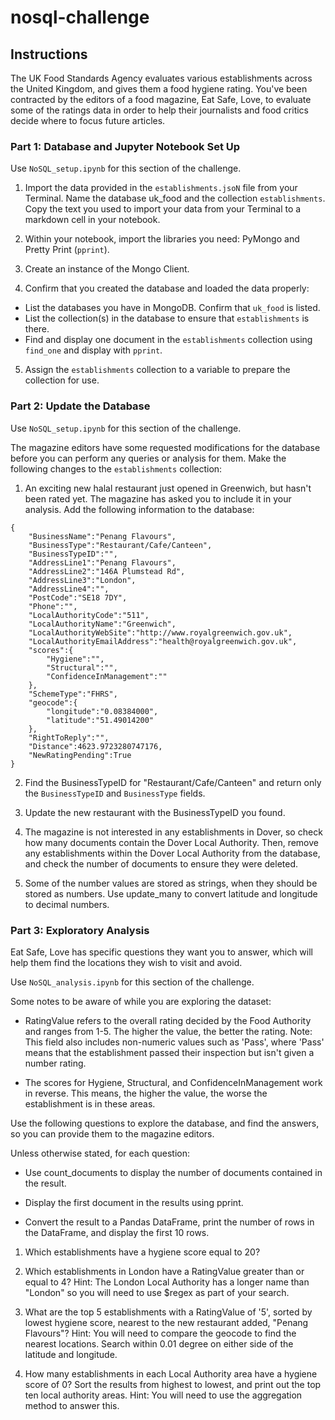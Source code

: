 # nosql-challenge

## Instructions
The UK Food Standards Agency evaluates various establishments across the United Kingdom, and gives them a food hygiene rating. You've been contracted by the editors of a food magazine, Eat Safe, Love, to evaluate some of the ratings data in order to help their journalists and food critics decide where to focus future articles.

### Part 1: Database and Jupyter Notebook Set Up
Use ```NoSQL_setup.ipynb``` for this section of the challenge.

1. Import the data provided in the ```establishments.jsoN``` file from your Terminal. Name the database uk_food and the collection ```establishments```. Copy the text you used to import your data from your Terminal to a markdown cell in your notebook.

2. Within your notebook, import the libraries you need: PyMongo and Pretty Print (```pprint```).

3. Create an instance of the Mongo Client.

4. Confirm that you created the database and loaded the data properly:

  * List the databases you have in MongoDB. Confirm that ```uk_food``` is listed.
  * List the collection(s) in the database to ensure that ```establishments``` is there.
  * Find and display one document in the ```establishments``` collection using ```find_one``` and display with ```pprint```.
  
5. Assign the ```establishments``` collection to a variable to prepare the collection for use.

### Part 2: Update the Database
Use ```NoSQL_setup.ipynb``` for this section of the challenge.

The magazine editors have some requested modifications for the database before you can perform any queries or analysis for them. Make the following changes to the ```establishments``` collection:

1. An exciting new halal restaurant just opened in Greenwich, but hasn't been rated yet. The magazine has asked you to include it in your analysis. Add the following information to the database:

```
{
    "BusinessName":"Penang Flavours",
    "BusinessType":"Restaurant/Cafe/Canteen",
    "BusinessTypeID":"",
    "AddressLine1":"Penang Flavours",
    "AddressLine2":"146A Plumstead Rd",
    "AddressLine3":"London",
    "AddressLine4":"",
    "PostCode":"SE18 7DY",
    "Phone":"",
    "LocalAuthorityCode":"511",
    "LocalAuthorityName":"Greenwich",
    "LocalAuthorityWebSite":"http://www.royalgreenwich.gov.uk",
    "LocalAuthorityEmailAddress":"health@royalgreenwich.gov.uk",
    "scores":{
        "Hygiene":"",
        "Structural":"",
        "ConfidenceInManagement":""
    },
    "SchemeType":"FHRS",
    "geocode":{
        "longitude":"0.08384000",
        "latitude":"51.49014200"
    },
    "RightToReply":"",
    "Distance":4623.9723280747176,
    "NewRatingPending":True
}
```

2. Find the BusinessTypeID for "Restaurant/Cafe/Canteen" and return only the ```BusinessTypeID``` and ```BusinessType``` fields.

3. Update the new restaurant with the BusinessTypeID you found.

4. The magazine is not interested in any establishments in Dover, so check how many documents contain the Dover Local Authority. Then, remove any establishments within the Dover Local Authority from the database, and check the number of documents to ensure they were deleted.

5. Some of the number values are stored as strings, when they should be stored as numbers. Use update_many to convert latitude and longitude to decimal numbers.

### Part 3: Exploratory Analysis
Eat Safe, Love has specific questions they want you to answer, which will help them find the locations they wish to visit and avoid.

Use ```NoSQL_analysis.ipynb``` for this section of the challenge.

Some notes to be aware of while you are exploring the dataset:

  * RatingValue refers to the overall rating decided by the Food Authority and ranges from 1-5. The higher the value, the better the rating. 
    Note: This field also includes non-numeric values such as 'Pass', where 'Pass' means that the establishment passed their inspection but isn't given a number rating.

  * The scores for Hygiene, Structural, and ConfidenceInManagement work in reverse. This means, the higher the value, the worse the establishment is in these areas.

Use the following questions to explore the database, and find the answers, so you can provide them to the magazine editors.

Unless otherwise stated, for each question:

  * Use count_documents to display the number of documents contained in the result.

  * Display the first document in the results using pprint.

  * Convert the result to a Pandas DataFrame, print the number of rows in the DataFrame, and display the first 10 rows.

1. Which establishments have a hygiene score equal to 20?

2. Which establishments in London have a RatingValue greater than or equal to 4?
   Hint: The London Local Authority has a longer name than "London" so you will need to use $regex as part of your search.

3. What are the top 5 establishments with a RatingValue of '5', sorted by lowest hygiene score, nearest to the new restaurant added, "Penang Flavours"?
   Hint: You will need to compare the geocode to find the nearest locations. Search within 0.01 degree on either side of the latitude and longitude.

4. How many establishments in each Local Authority area have a hygiene score of 0? Sort the results from highest to lowest, and print out the top ten local authority areas.
   Hint: You will need to use the aggregation method to answer this.
